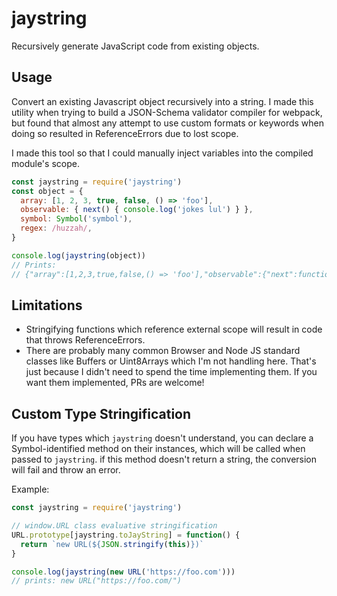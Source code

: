 # jaystring
Recursively generate JavaScript code from existing objects.

## Usage

Convert an existing Javascript object recursively into a string. I made this utility when trying to build a JSON-Schema validator compiler for webpack, but found that almost any attempt to use custom formats or keywords when doing so resulted in ReferenceErrors due to lost scope.

I made this tool so that I could manually inject variables into the compiled module's scope.

```js
const jaystring = require('jaystring')
const object = {
  array: [1, 2, 3, true, false, () => 'foo'],
  observable: { next() { console.log('jokes lul') } },
  symbol: Symbol('symbol'),
  regex: /huzzah/,
}

console.log(jaystring(object))
// Prints:
// {"array":[1,2,3,true,false,() => 'foo'],"observable":{"next":function next() { console.log('jokes lul') }},"symbol":Symbol("symbol"),"regex":/huzzah/}
```

## Limitations

- Stringifying functions which reference external scope will result in code that throws ReferenceErrors.
- There are probably many common Browser and Node JS standard classes like Buffers or Uint8Arrays which I'm not handling here. That's just because I didn't need to spend the time implementing them. If you want them implemented, PRs are welcome!

## Custom Type Stringification

If you have types which `jaystring` doesn't understand, you can declare a Symbol-identified method on their instances, which will be called when passed to `jaystring`. if this method doesn't return a string, the conversion will fail and throw an error.

Example:

```js
const jaystring = require('jaystring')

// window.URL class evaluative stringification
URL.prototype[jaystring.toJayString] = function() {
  return `new URL(${JSON.stringify(this)})`
}

console.log(jaystring(new URL('https://foo.com')))
// prints: new URL("https://foo.com/")
```
